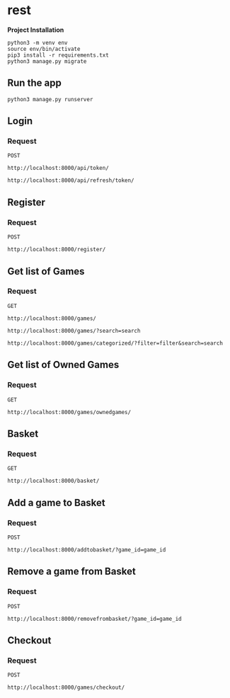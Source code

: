 # rest

**Project Installation**

```
python3 -m venv env
source env/bin/activate
pip3 install -r requirements.txt
python3 manage.py migrate

```
## Run the app

    python3 manage.py runserver
    
    
## Login
### Request

`POST`

    http://localhost:8000/api/token/
     
    http://localhost:8000/api/refresh/token/


## Register
### Request

`POST`

    http://localhost:8000/register/


## Get list of Games
### Request

`GET`

    http://localhost:8000/games/
     
    http://localhost:8000/games/?search=search

    http://localhost:8000/games/categorized/?filter=filter&search=search

    
   
## Get list of Owned Games
### Request

`GET`

    http://localhost:8000/games/ownedgames/


## Basket
### Request

`GET`

    http://localhost:8000/basket/
    
    
## Add a game to Basket
### Request
`POST`
     
    http://localhost:8000/addtobasket/?game_id=game_id
    
    
## Remove a game from Basket
### Request
`POST`
     
    http://localhost:8000/removefrombasket/?game_id=game_id
    
    
## Checkout
### Request

`POST`

    http://localhost:8000/games/checkout/


